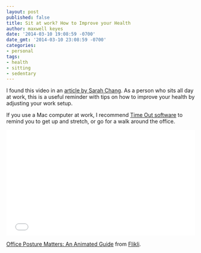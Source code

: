 ```yaml
---
layout: post
published: false
title: Sit at work? How to Improve your Health
author: maxwell keyes
date: '2014-03-10 19:08:59 -0700'
date_gmt: '2014-03-10 23:08:59 -0700'
categories:
- personal
tags:
- health
- sitting
- sedentary
---
```


I found this video in an [article by Sarah
Chang](http://www.themuse.com/advice/the-easy-way-to-boost-your-health-even-when-youre-sitting-all-day).
As a person who sits all day at work, this is a useful reminder with tips on how
to improve your health by adjusting your work setup.

If you use a Mac computer at work, I recommend [Time Out
software](http://www.dejal.com/timeout/) to remind you to get up and stretch, or
go for a walk around the office.

<iframe src="//player.vimeo.com/video/71441709" height="281" width="500" allowfullscreen="" frameborder="0"></iframe>

[Office Posture Matters: An Animated Guide](http://vimeo.com/71441709) from
[Flikli](http://vimeo.com/flikli).
